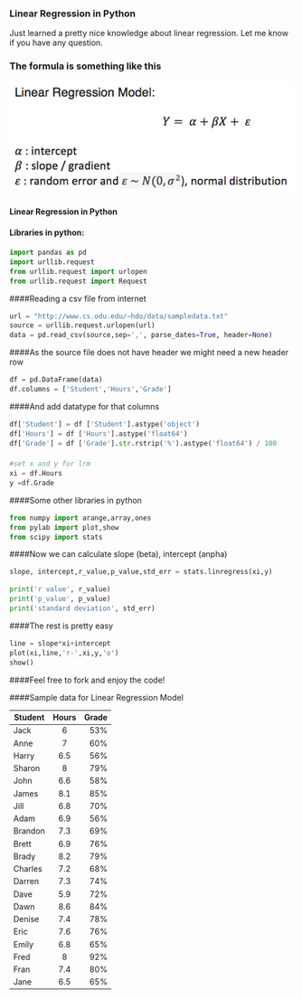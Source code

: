 ### Linear Regression in Python

Just learned a pretty nice knowledge about linear regression. Let me know if you have any question.

### The formula is something like this
![linearregression](https://raw.githubusercontent.com/hungvietdo/images/master/linear.png)




#### Linear Regression in Python

#### Libraries in python:
```python
import pandas as pd
import urllib.request
from urllib.request import urlopen
from urllib.request import Request
```

####Reading a csv file from internet
```python
url = "http://www.cs.odu.edu/~hdo/data/sampledata.txt"
source = urllib.request.urlopen(url)
data = pd.read_csv(source,sep=',', parse_dates=True, header=None)
```

####As the source file does not have header we might need a new header row
```python
df = pd.DataFrame(data)
df.columns = ['Student','Hours','Grade']
```
####And add datatype for that columns
```python
df['Student'] = df ['Student'].astype('object')
df['Hours'] = df ['Hours'].astype('float64')
df['Grade'] = df ['Grade'].str.rstrip('%').astype('float64') / 100
```

####
```python
#set x and y for lrm
xi = df.Hours
y =df.Grade
```

####Some other libraries in python
```python
from numpy import arange,array,ones
from pylab import plot,show
from scipy import stats
```
####Now we can calculate slope (beta), intercept (anpha)
```python
slope, intercept,r_value,p_value,std_err = stats.linregress(xi,y)
```
```python
print('r value', r_value)
print('p_value', p_value)
print('standard deviation', std_err)
```
####The rest is pretty easy
```python
line = slope*xi+intercept
plot(xi,line,'r-',xi,y,'o')
show()
```

####Feel free to fork and enjoy the code!

####Sample data for Linear Regression Model

| Student        | Hours           | Grade  |
| ------------- |:-------------:| -----:|
|	Jack|6|53%	|
|	Anne|7|60%	|
|	Harry|6.5|56%	|
|	Sharon|8|79%	|
|	John|6.6|58%	|
|	James|8.1|85%	|
|	Jill|6.8|70%	|
|	Adam|6.9|56%	|
|	Brandon|7.3|69%	|
|	Brett|6.9|76%	|
|	Brady|8.2|79%	|
|	Charles|7.2|68%	|
|	Darren|7.3|74%	|
|	Dave|5.9|72%	|
|	Dawn|8.6|84%	|
|	Denise|7.4|78%	|
|	Eric|7.6|76%	|
|	Emily|6.8|65%	|
|	Fred|8|92%	|
|	Fran|7.4|80%	|
|	Jane|6.5|65%	|

